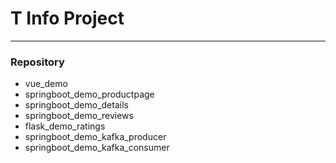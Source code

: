 # T Info Project
---
### Repository
  - vue_demo
  - springboot_demo_productpage
  - springboot_demo_details
  - springboot_demo_reviews
  - flask_demo_ratings
  - springboot_demo_kafka_producer
  - springboot_demo_kafka_consumer
